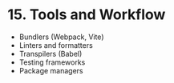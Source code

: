 # 15. Tools and Workflow

- Bundlers (Webpack, Vite)
- Linters and formatters
- Transpilers (Babel)
- Testing frameworks
- Package managers
